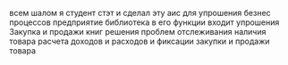 всем шалом я студент стэт и сделал эту аис для упрошения безнес процессов предприятие библиотека в его функции входит упрошения Закупка и продажи книг решения проблем отслеживания 
наличия товара расчета доходов и расходов и фиксации закупки и продажи товара

